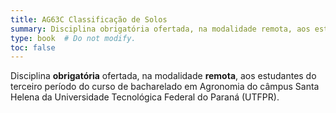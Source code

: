 ```yaml
---
title: AG63C Classificação de Solos
summary: Disciplina obrigatória ofertada, na modalidade remota, aos estudantes do terceiro período do curso de bacharelado em Agronomia do câmpus Santa Helena da Universidade Tecnológica Federal do Paraná (UTFPR)
type: book  # Do not modify.
toc: false
---
```


Disciplina __obrigatória__ ofertada, na modalidade __remota__, aos estudantes do terceiro período do curso de bacharelado em Agronomia do câmpus Santa Helena da Universidade Tecnológica Federal do Paraná (UTFPR).
